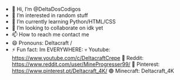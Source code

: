 - 👋 Hi, I’m @DeltaDosCodigos
- 👀 I’m interested in random stuff
- 🌱 I’m currently learning Python/HTML/CSS
- 💞️ I’m looking to collaborate on idk yet
- 📫 How to reach me contact me 
- 😄 Pronouns: Deltacraft /
- ⚡ Fun fact: Im EVERYWHERE:
💀 Youtube: https://www.youtube.com/c/DeltacraftCrepe
🍊 Reddit: https://www.reddit.com/user/MineProgresser99/
🔴 Pinterest: https://www.pinterest.pt/Deltacraft_4K/
🟢 Minecraft: Deltacraft_4K




